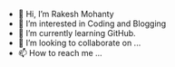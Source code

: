 - 👋 Hi, I’m Rakesh Mohanty
- 👀 I’m interested in Coding and Blogging
- 🌱 I’m currently learning GitHub.
- 💞️ I’m looking to collaborate on ...
- 📫 How to reach me ...

<!---
rkm28/rkm28 is a ✨ special ✨ repository because its `README.md` (this file) appears on your GitHub profile.
You can click the Preview link to take a look at your changes.
--->

